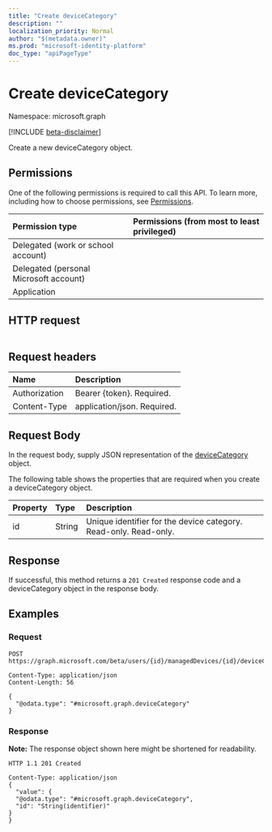 ```yaml
---
title: "Create deviceCategory"
description: ""
localization_priority: Normal
author: "$(metadata.owner)"
ms.prod: "microsoft-identity-platform"
doc_type: "apiPageType"
---
```


# Create deviceCategory

Namespace: microsoft.graph

[!INCLUDE [beta-disclaimer](../../includes/beta-disclaimer.md)]

Create a new deviceCategory object.

## Permissions

One of the following permissions is required to call this API. To learn more, including how to choose permissions, see [Permissions](/graph/permissions-reference).

| Permission type                        | Permissions (from most to least privileged) |
| :------------------------------------- | :------------------------------------------ |
| Delegated (work or school account)     |                                             |
| Delegated (personal Microsoft account) |                                             |
| Application                            |                                             |

## HTTP request

<!-- {
  "blockType": "ignored"
}
-->

```http

```

## Request headers

| Name          | Description                 |
| :------------ | :-------------------------- |
| Authorization | Bearer {token}. Required.   |
| Content-Type  | application/json. Required. |

## Request Body

In the request body, supply JSON representation of the [deviceCategory](../resources/intune-devicecategory.md) object.

<!-- Actions and Functions -->

<!-- CRUD Methods -->

The following table shows the properties that are required when you create a deviceCategory object.

| Property | Type   | Description                                                      |
| :------- | :----- | :--------------------------------------------------------------- |
| id       | String | Unique identifier for the device category. Read-only. Read-only. |

## Response

If successful, this method returns a `201 Created` response code and a deviceCategory object in the response body.

## Examples

### Request

<!-- {
  "blockType": "request",
  "name": "create_devicecategory"
}
-->

```http
POST https://graph.microsoft.com/beta/users/{id}/managedDevices/{id}/deviceCategory

Content-Type: application/json
Content-Length: 56

{
  "@odata.type": "#microsoft.graph.deviceCategory"
}

```

### Response

**Note:** The response object shown here might be shortened for readability.

<!-- {
  "blockType": "response",
  "truncated": true,
  "@odata.type": "microsoft.management.services.api.deviceCategory"
}
-->

```http
HTTP 1.1 201 Created

Content-Type: application/json
{
  "value": {
  "@odata.type": "#microsoft.graph.deviceCategory",
  "id": "String(identifier)"
}
}

```
